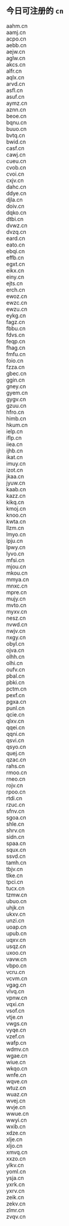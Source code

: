 
## 今日可注册的 `cn`
>
aahm.cn   
aamj.cn   
acpo.cn   
aebb.cn   
aejw.cn   
aglw.cn   
akcs.cn   
alfr.cn   
aqlx.cn   
arvd.cn   
asfl.cn   
asuf.cn   
aymz.cn   
aznn.cn   
beoe.cn   
bqnu.cn   
buuo.cn   
bvtq.cn   
bwid.cn   
casf.cn   
cawj.cn   
cueu.cn   
cvob.cn   
cvoi.cn   
cxjv.cn   
dahc.cn   
ddye.cn   
djla.cn   
doiv.cn   
dqko.cn   
dtbi.cn   
dvwz.cn   
dvzq.cn   
eard.cn   
eato.cn   
ebqi.cn   
effb.cn   
egxt.cn   
eikx.cn   
einy.cn   
ejts.cn   
erch.cn   
ewoz.cn   
ewzc.cn   
ewzu.cn   
eykg.cn   
fagz.cn   
fbbu.cn   
fdvs.cn   
feqp.cn   
fhag.cn   
fmfu.cn   
foio.cn   
fzza.cn   
gbec.cn   
ggin.cn   
gney.cn   
gyem.cn   
gygv.cn   
gzuu.cn   
hfro.cn   
himb.cn   
hkum.cn   
ielp.cn   
iflp.cn   
iiea.cn   
ijhb.cn   
ikat.cn   
imuy.cn   
izot.cn   
jkaa.cn   
jyuw.cn   
kaab.cn   
kazz.cn   
kikq.cn   
kmoj.cn   
knoo.cn   
kwta.cn   
llzm.cn   
lmyo.cn   
lpju.cn   
lpwy.cn   
lyvo.cn   
mfsi.cn   
mjou.cn   
mkou.cn   
mmya.cn   
mnxc.cn   
mpre.cn   
mujy.cn   
mvto.cn   
myxv.cn   
nesz.cn   
nvwd.cn   
nwjv.cn   
nxgy.cn   
obyl.cn   
ojva.cn   
olhh.cn   
olhi.cn   
oufv.cn   
pbal.cn   
pbki.cn   
pctm.cn   
pexf.cn   
pgxa.cn   
punl.cn   
qcie.cn   
qlxv.cn   
qqei.cn   
qqni.cn   
qsvi.cn   
qsyo.cn   
quej.cn   
qzac.cn   
rahs.cn   
rmoo.cn   
rneo.cn   
rojv.cn   
rpoo.cn   
rtdi.cn   
rzuc.cn   
sfnv.cn   
sgoa.cn   
shle.cn   
shrv.cn   
sidn.cn   
spaa.cn   
squx.cn   
ssvd.cn   
tamh.cn   
tbjv.cn   
tlke.cn   
tpci.cn   
tucx.cn   
tzmw.cn   
ubuo.cn   
uhjk.cn   
ukxv.cn   
unzi.cn   
uoap.cn   
upub.cn   
uqxv.cn   
usqz.cn   
uxoo.cn   
vavw.cn   
vbpo.cn   
vcru.cn   
vcvm.cn   
vgag.cn   
vlvq.cn   
vpnw.cn   
vqxi.cn   
vsof.cn   
vtje.cn   
vwgs.cn   
vyqe.cn   
vzef.cn   
wafp.cn   
wdmv.cn   
wgae.cn   
wiue.cn   
wkqo.cn   
wnfe.cn   
wqve.cn   
wtuz.cn   
wuaz.cn   
wvej.cn   
wvje.cn   
wwue.cn   
wwyi.cn   
wxib.cn   
xdze.cn   
xlje.cn   
xljo.cn   
xmvq.cn   
xxzo.cn   
ylkv.cn   
yoml.cn   
ysja.cn   
yxrk.cn   
yxrv.cn   
zeik.cn   
zekv.cn   
zlmr.cn   
zvqv.cn   

